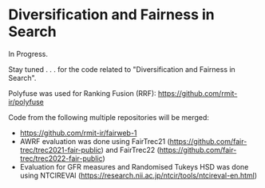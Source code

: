 # Diversification and Fairness in Search

In Progress.

Stay tuned . . . for the code related to "Diversification and Fairness in Search".

Polyfuse was used for Ranking Fusion (RRF): https://github.com/rmit-ir/polyfuse

Code from the following multiple repositories will be merged:
- https://github.com/rmit-ir/fairweb-1
- AWRF evaluation was done using FairTrec21 (https://github.com/fair-trec/trec2021-fair-public) and FairTrec22 (https://github.com/fair-trec/trec2022-fair-public)
- Evaluation for GFR measures and Randomised Tukeys HSD was done using NTCIREVAl (https://research.nii.ac.jp/ntcir/tools/ntcireval-en.html)
